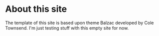 # About this site

The template of this site is based upon theme Balzac developed by Cole Townsend. I'm just testing stuff with this empty site for now.